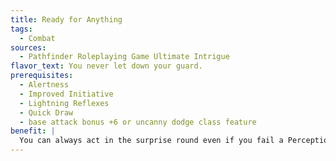 ```yaml
---
title: Ready for Anything
tags:
  - Combat
sources:
  - Pathfinder Roleplaying Game Ultimate Intrigue
flavor_text: You never let down your guard.
prerequisites:
  - Alertness
  - Improved Initiative
  - Lightning Reflexes
  - Quick Draw
  - base attack bonus +6 or uncanny dodge class feature
benefit: |
  You can always act in the surprise round even if you fail a Perception check to notice foes, but you are still considered flat-footed until you take an action.
---
```


